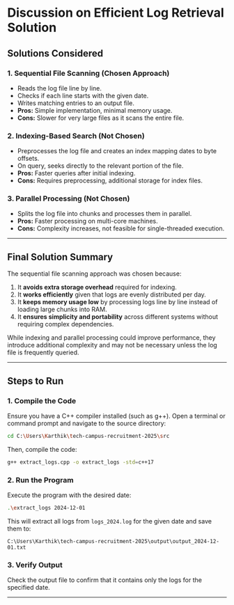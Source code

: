 # **Discussion on Efficient Log Retrieval Solution**

## **Solutions Considered**

### **1. Sequential File Scanning (Chosen Approach)**

- Reads the log file line by line.
- Checks if each line starts with the given date.
- Writes matching entries to an output file.
- **Pros:** Simple implementation, minimal memory usage.
- **Cons:** Slower for very large files as it scans the entire file.

### **2. Indexing-Based Search (Not Chosen)**

- Preprocesses the log file and creates an index mapping dates to byte offsets.
- On query, seeks directly to the relevant portion of the file.
- **Pros:** Faster queries after initial indexing.
- **Cons:** Requires preprocessing, additional storage for index files.

### **3. Parallel Processing (Not Chosen)**

- Splits the log file into chunks and processes them in parallel.
- **Pros:** Faster processing on multi-core machines.
- **Cons:** Complexity increases, not feasible for single-threaded execution.

---

## **Final Solution Summary**

The sequential file scanning approach was chosen because:

1. It **avoids extra storage overhead** required for indexing.
2. It **works efficiently** given that logs are evenly distributed per day.
3. It **keeps memory usage low** by processing logs line by line instead of loading large chunks into RAM.
4. It **ensures simplicity and portability** across different systems without requiring complex dependencies.

While indexing and parallel processing could improve performance, they introduce additional complexity and may not be necessary unless the log file is frequently queried.

---

## **Steps to Run**

### **1. Compile the Code**

Ensure you have a C++ compiler installed (such as g++). Open a terminal or command prompt and navigate to the source directory:

```sh
cd C:\Users\Karthik\tech-campus-recruitment-2025\src
```

Then, compile the code:

```sh
g++ extract_logs.cpp -o extract_logs -std=c++17
```

### **2. Run the Program**

Execute the program with the desired date:

```sh
.\extract_logs 2024-12-01
```

This will extract all logs from `logs_2024.log` for the given date and save them to:

```
C:\Users\Karthik\tech-campus-recruitment-2025\output\output_2024-12-01.txt
```

### **3. Verify Output**

Check the output file to confirm that it contains only the logs for the specified date.

---
